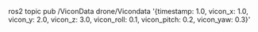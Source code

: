 ros2 topic pub /ViconData drone/Vicondata '{timestamp: 1.0, vicon_x: 1.0, vicon_y: 2.0, vicon_z: 3.0, vicon_roll: 0.1, vicon_pitch: 0.2, vicon_yaw: 0.3}'
